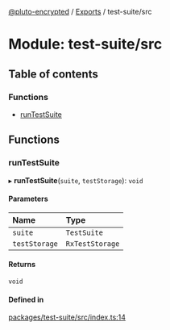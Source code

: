 [@pluto-encrypted](../README.md) / [Exports](../modules.md) / test-suite/src

# Module: test-suite/src

## Table of contents

### Functions

- [runTestSuite](test_suite_src.md#runtestsuite)

## Functions

### runTestSuite

▸ **runTestSuite**(`suite`, `testStorage`): `void`

#### Parameters

| Name | Type |
| :------ | :------ |
| `suite` | `TestSuite` |
| `testStorage` | `RxTestStorage` |

#### Returns

`void`

#### Defined in

[packages/test-suite/src/index.ts:14](https://github.com/atala-community-projects/pluto-encrypted/blob/44f9334/packages/test-suite/src/index.ts#L14)
